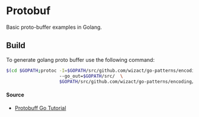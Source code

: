 # Protobuf

Basic proto-buffer examples in Golang.

## Build 

To generate golang proto buffer use the following command:

```bash
$(cd $GOPATH;protoc -I=$GOPATH/src/github.com/wizact/go-patterns/encoding/protobuf/ \ 
                    --go_out=$GOPATH/src/  \
                    $GOPATH/src/github.com/wizact/go-patterns/encoding/protobuf/addressbook.proto)
```

#### Source

- [Protobuff Go Tutorial](https://developers.google.com/protocol-buffers/docs/gotutorial)